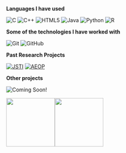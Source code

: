 
**Languages I have used**

![C](https://img.shields.io/badge/-C-000000?style=flat&logo=C)
![C++](https://img.shields.io/badge/-C++-000000?style=flat&logo=C%2B%2B&logoColor=00599C)
![HTML5](https://img.shields.io/badge/-HTML5-000000?style=flat&logo=HTML5)
![Java](https://img.shields.io/badge/-Java-000000?style=flat&logo=Java&logoColor=007396)
![Python](https://img.shields.io/badge/-Python-000000?style=flat&logo=python)
![R](https://img.shields.io/badge/-R-000000?style=flat&logo=Java&logoColor=007396)

**Some of the technologies I have worked with**

![Git](https://img.shields.io/badge/-Git-000000?style=flat&logo=git&logoColor=F05032)
![GitHub](https://img.shields.io/badge/-GitHub-000000?style=flat&logo=github&logoColor=FFFFFF)

**Past Research Projects**

[![JSTI](https://img.shields.io/badge/-JSTI-000000?style=flat&logocolor=FFFFFF)](https://github.com/daniel360kim/meshops)
[![AEOP](https://img.shields.io/badge/-AEOP-000000?style=flat&logocolor=FFFFFF)](https://github.com/meprabin000/ARS)

**Other projects**

![Coming Soon!](https://img.shields.io/badge/-Coming_Soon!-000000?style=flat&logocolor=FFFFFF)

<img align="" height='130px' src="https://github-readme-stats.vercel.app/api?username=OhHeckMother&hide_title=true&show_icons=true&include_all_commits=true&line_height=21&bg_color=0,EC6C6C,FFD479,FFFC79,73FA79&theme=graywhite" /><img align="" height='130px' src="https://github-readme-stats.vercel.app/api/top-langs/?username=OhHeckMother&hide_title=true&layout=compact&bg_color=0,73FA79,73FDFF,7A81FF&theme=graywhite" />
